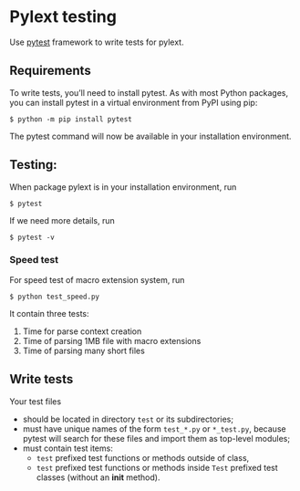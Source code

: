 # Pylext testing

Use [pytest](https://docs.pytest.org/en/6.2.x/contents.html) framework to write tests for pylext.

## Requirements

To write tests, you’ll need to install pytest. As with most Python packages, you can install pytest in a virtual environment from PyPI using pip:
```shell
$ python -m pip install pytest
```
The pytest command will now be available in your installation environment.

## Testing:

When package pylext is in your installation environment, run
```shell
$ pytest
```
If we need more details, run
```shell
$ pytest -v
```
### Speed test

For speed test of macro extension system, run
```shell
$ python test_speed.py 
```
It contain three tests:
1. Time for parse context creation
2. Time of parsing 1MB file with macro extensions
3. Time of parsing many short files

## Write tests

Your test files
- should be located in directory `test` or its subdirectories;
- must have unique names of the form `test_*.py` or `*_test.py`, because pytest will search for these files and import them as top-level modules;
- must contain test items:
   * `test` prefixed test functions or methods outside of class,
   * `test` prefixed test functions or methods inside `Test` prefixed test classes (without an __init__ method).